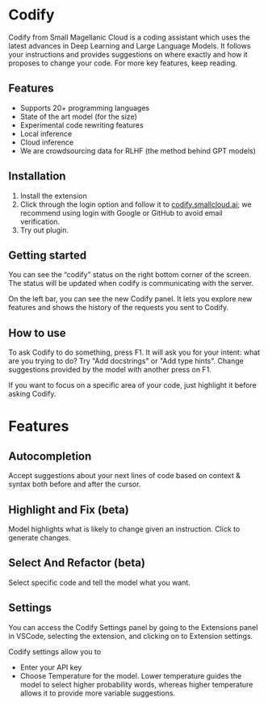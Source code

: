 # Codify

Codify from Small Magellanic Cloud is a coding assistant which uses the latest advances in Deep Learning and Large Language Models. It follows your instructions and provides suggestions on where exactly and how it proposes to change your code. For more key features, keep reading.
## Features
- Supports 20+ programming languages
- State of the art model (for the size)
- Experimental code rewriting features
- Local inference
- Cloud inference
- We are crowdsourcing data for RLHF (the method behind GPT models)

## Installation
1. Install the extension
2. Click through the login option and follow it to [codify.smallcloud.ai](https://codify.smallcloud.ai); we recommend using login with Google or GitHub to avoid email verification.
3. Try out plugin.

## Getting started
You can see the “codify” status on the right bottom corner of the screen. The status will be updated when codify is communicating with the server.

On the left bar, you can see the new Codify panel. It lets you explore new features and shows the history of the requests you sent to Codify.

## How to use
To ask Codify to do something, press F1. It will ask you for your intent: what are you trying to do? Try "Add docstrings" or "Add type hints". 
Change suggestions provided by the model with another press on F1.

If you want to focus on a specific area of your code, just highlight it before asking Codify.

# Features
## Autocompletion
Accept suggestions about your next lines of code based on context & syntax both before and after the cursor.
## Highlight and Fix (beta)
Model highlights what is likely to change given an instruction. Click to generate changes. 
## Select And Refactor (beta)
Select specific code and tell the model what you want. 
## Settings
You can access the Codify Settings panel by going to the Extensions panel in VSCode, selecting the extension, and clicking on to Extension settings.

Codify settings allow you to 
- Enter your API key
- Choose Temperature for the model. Lower temperature guides the model to select higher probability words, whereas higher temperature allows it to provide more variable suggestions.